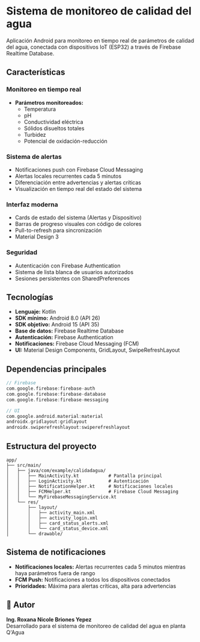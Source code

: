   # Sistema de monitoreo de calidad del agua

  Aplicación Android para monitoreo en tiempo real de parámetros de calidad del agua, conectada con dispositivos IoT (ESP32) a través de
  Firebase Realtime Database.

  ## Características

  ### Monitoreo en tiempo real
  - **Parámetros monitoreados:**
    - Temperatura 
    - pH 
    - Conductividad eléctrica 
    - Sólidos disueltos totales 
    - Turbidez 
    - Potencial de oxidación-reducción 

  ### Sistema de alertas
  - Notificaciones push con Firebase Cloud Messaging
  - Alertas locales recurrentes cada 5 minutos
  - Diferenciación entre advertencias y alertas críticas
  - Visualización en tiempo real del estado del sistema

  ### Interfaz moderna
  - Cards de estado del sistema (Alertas y Dispositivo)
  - Barras de progreso visuales con código de colores
  - Pull-to-refresh para sincronización
  - Material Design 3

  ### Seguridad
  - Autenticación con Firebase Authentication
  - Sistema de lista blanca de usuarios autorizados
  - Sesiones persistentes con SharedPreferences

  ## Tecnologías

  - **Lenguaje:** Kotlin
  - **SDK mínimo:** Android 8.0 (API 26)
  - **SDK objetivo:** Android 15 (API 35)
  - **Base de datos:** Firebase Realtime Database
  - **Autenticación:** Firebase Authentication
  - **Notificaciones:** Firebase Cloud Messaging (FCM)
  - **UI:** Material Design Components, GridLayout, SwipeRefreshLayout

## Dependencias principales
```kotlin
// Firebase
com.google.firebase:firebase-auth
com.google.firebase:firebase-database
com.google.firebase:firebase-messaging

// UI
com.google.android.material:material
androidx.gridlayout:gridlayout
androidx.swiperefreshlayout:swiperefreshlayout
```

## Estructura del proyecto
```
app/
├── src/main/
│   ├── java/com/example/calidadagua/
│   │   ├── MainActivity.kt           # Pantalla principal
│   │   ├── LoginActivity.kt          # Autenticación
│   │   ├── NotificationHelper.kt     # Notificaciones locales
│   │   ├── FCMHelper.kt              # Firebase Cloud Messaging
│   │   └── MyFirebaseMessagingService.kt
│   └── res/
│       ├── layout/
│       │   ├── activity_main.xml
│       │   ├── activity_login.xml
│       │   ├── card_status_alerts.xml
│       │   └── card_status_device.xml
│       └── drawable/
```

## Sistema de notificaciones

- **Notificaciones locales:** Alertas recurrentes cada 5 minutos mientras haya parámetros fuera de rango
- **FCM Push:** Notificaciones a todos los dispositivos conectados
- **Prioridades:** Máxima para alertas críticas, alta para advertencias

## 👥 Autor

**Ing. Roxana Nicole Briones Yepez**  
Desarrollado para el sistema de monitoreo de calidad del agua en planta Q'Agua

